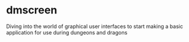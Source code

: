 # dmscreen
Diving into the world of graphical user interfaces to start making a basic application for use during dungeons and dragons
